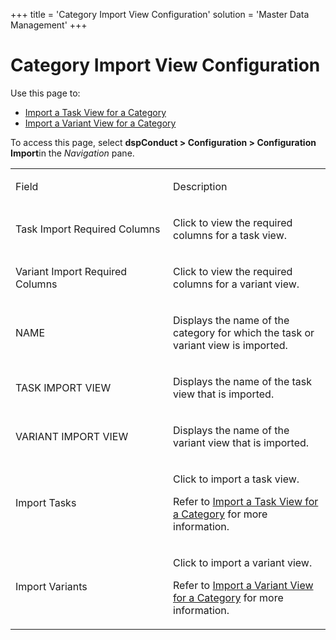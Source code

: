 +++
title = 'Category Import View Configuration'
solution = 'Master Data Management'
+++

# Category Import View Configuration

<div class="use">

Use this page to:

  - [Import a Task View for a
    Category](../Use_Cases/Import_Views#Import_a_Task_View_for_a_Category)
  - [Import a Variant View for a
    Category](../Use_Cases/Import_Views#Import_a_Variant_View_for_a_Category)

</div>

To access this page, select **dspConduct \> Configuration \>
Configuration Import**in the *Navigation* pane.

<table>
<colgroup>
<col style="width: 50%" />
<col style="width: 50%" />
</colgroup>
<tbody>
<tr class="odd">
<td><p>Field</p></td>
<td><p>Description</p></td>
</tr>
<tr class="even">
<td><p>Task Import Required Columns</p></td>
<td><p>Click to view the required columns for a task view.</p></td>
</tr>
<tr class="odd">
<td><p>Variant Import Required Columns</p></td>
<td><p>Click to view the required columns for a variant view.</p></td>
</tr>
<tr class="even">
<td><p>NAME</p></td>
<td><p>Displays the name of the category for which the task or variant view is imported.</p></td>
</tr>
<tr class="odd">
<td><p>TASK IMPORT VIEW</p></td>
<td><p>Displays the name of the task view that is imported.</p></td>
</tr>
<tr class="even">
<td><p>VARIANT IMPORT VIEW</p></td>
<td><p>Displays the name of the variant view that is imported.</p></td>
</tr>
<tr class="odd">
<td><p>Import Tasks</p></td>
<td><p>Click to import a task view.</p>
<p>Refer to <a href="../Use_Cases/Import_Views#Import_a_Task_View_for_a_Category">Import a Task View for a Category</a> for more information.</p></td>
</tr>
<tr class="even">
<td><p>Import Variants</p></td>
<td><p>Click to import a variant view.</p>
<p>Refer to <a href="../Use_Cases/Import_Views#Import_a_Variant_View_for_a_Category">Import a Variant View for a Category</a> for more information.</p></td>
</tr>
</tbody>
</table>
